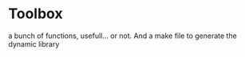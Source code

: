 Toolbox
=======

a bunch of functions, usefull... or not.
And a make file to generate the dynamic library
